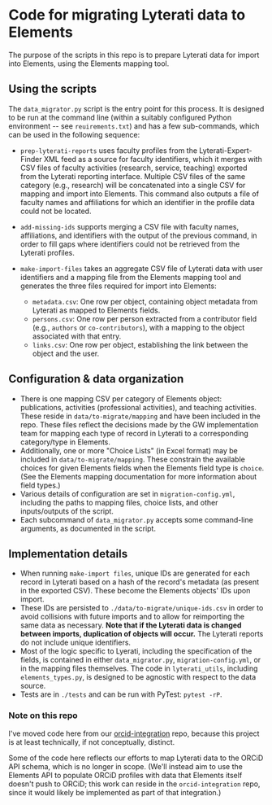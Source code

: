 # Code for migrating Lyterati data to Elements

The purpose of the scripts in this repo is to prepare Lyterati data for import into Elements, using the Elements mapping tool. 

## Using the scripts

The `data_migrator.py` script is the entry point for this process. It is designed to be run at the command line (within a suitably configured Python environment -- see `reuirements.txt`) and has a few sub-commands, which can be used in the following sequence:

- `prep-lyterati-reports` uses faculty profiles from the Lyterati-Expert-Finder XML feed as a source for faculty identifiers, which it merges with CSV files of faculty activities (research, service, teaching) exported from the Lyterati reporting interface. Multiple CSV files of the same category (e.g., research) will be concatenated into a single CSV for mapping and import into Elements. This command also outputs a file of faculty names and affiliations for which an identifier in the profile data could not be located.

- `add-missing-ids` supports merging a CSV file with faculty names, affiliations, and identifiers with the output of the previous command, in order to fill gaps where identifiers could not be retrieved from the Lyterati profiles.

- `make-import-files` takes an aggregate CSV file of Lyterati data with user identifiers and a mapping file from the Elements mapping tool and generates the three  files required for import into Elements:
  - `metadata.csv`: One row per object, containing object metadata from Lyterati as mapped to Elements fields.
  - `persons.csv`: One row per person extracted from a contributor field (e.g., `authors` or `co-contributors`), with a mapping to the object associated with that entry.
  - `links.csv`: One row per object, establishing the link between the object and the user.

## Configuration & data organization

- There is one mapping CSV per category of Elements object: publications, activities (professional activities), and teaching activities. These reside in `data/to-migrate/mapping` and have been included in the repo. These files reflect the decisions made by the GW implementation team for mapping each type of record in Lyterati to a corresponding category/type in Elements.
- Additionally, one or more "Choice Lists" (in Excel format) may be included in `data/to-migrate/mapping`. These constrain the available choices for given Elements fields when the Elements field type is `choice`. (See the Elements mapping documentation for more information about field types.)
- Various details of configuration are set in `migration-config.yml`, including the paths to mapping files, choice lists, and other inputs/outputs of the script. 
- Each subcommand of `data_migrator.py` accepts some command-line arguments, as documented in the script. 

## Implementation details
- When running `make-import files`, unique IDs are generated for each record in Lyterati based on a hash of the record's metadata (as present in the exported CSV). These become the Elements objects' IDs upon import.
- These IDs are persisted to `./data/to-migrate/unique-ids.csv` in order to avoid collisions with future imports and to allow for reimporting the same data as necessary. **Note that if the Lyterati data is changed between imports, duplication of objects will occur.** The Lyterati reports do not include unique identifiers.
- Most of the logic specific to Lyerati, including the specification of the fields, is contained in either `data_migrator.py`, `migration-config.yml`, or in the mapping files themselves. The code in `lyterati_utils`, including `elements_types.py`, is designed to be agnostic with respect to the data source.
- Tests are in `./tests` and can be run with PyTest: `pytest -rP`.  



### Note on this repo

I've moved code here from our [orcid-integration](https://github.com/gwu-libraries/orcid-integration) repo, because this project is at least technically, if not conceptually, distinct.

Some of the code here reflects our efforts to map Lyterati data to the ORCiD API schema, which is no longer in scope. (We'll instead aim to use the Elements API to populate ORCiD profiles with data that Elements itself doesn't push to ORCiD; this work can reside in the `orcid-integration` repo, since it would likely be implemented as part of that integration.)

